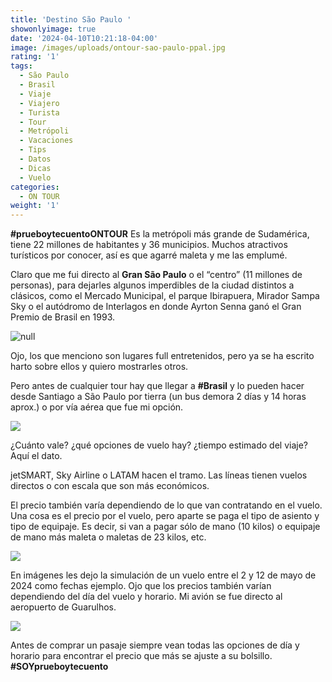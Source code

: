 ```yaml
---
title: 'Destino São Paulo '
showonlyimage: true
date: '2024-04-10T10:21:18-04:00'
image: /images/uploads/ontour-sao-paulo-ppal.jpg
rating: '1'
tags:
  - São Paulo
  - Brasil
  - Viaje
  - Viajero
  - Turista
  - Tour
  - Metrópoli
  - Vacaciones
  - Tips
  - Datos
  - Dicas
  - Vuelo
categories:
  - ON TOUR
weight: '1'
---
```

**\#prueboytecuentoONTOUR** Es la metrópoli más grande de Sudamérica, tiene 22 millones de habitantes y 36 municipios. Muchos atractivos turísticos por conocer, así es que agarré maleta y me las emplumé.

<!--more-->

Claro que me fui directo al **Gran São Paulo** o el “centro” (11 millones de personas), para dejarles algunos imperdibles de la ciudad distintos a clásicos, como el Mercado Municipal, el parque Ibirapuera, Mirador Sampa Sky o el autódromo de Interlagos en donde Ayrton Senna ganó el Gran Premio de Brasil en 1993. 

![null](/images/uploads/ontour-sao-paulo-ppal.jpg)

Ojo, los que menciono son lugares full entretenidos, pero ya se ha escrito harto sobre ellos y quiero mostrarles otros.

Pero antes de cualquier tour hay que llegar a **\#Brasil** y lo pueden hacer desde Santiago a São Paulo por tierra (un bus demora 2 días y 14 horas aprox.) o por vía aérea que fue mi opción.

![](/images/uploads/ontour-sao-paulo-vuelo-resumen.jpg)

¿Cuánto vale? ¿qué opciones de vuelo hay? ¿tiempo estimado del viaje? Aquí el dato.

jetSMART, Sky Airline o LATAM hacen el tramo. Las líneas tienen vuelos directos o con escala que son más económicos.

El precio también varía dependiendo de lo que van contratando en el vuelo. Una cosa es el precio por el vuelo, pero aparte se paga el tipo de asiento y tipo de equipaje. Es decir, si van a pagar sólo de mano (10 kilos) o equipaje de mano más maleta o maletas de 23 kilos, etc.

![](/images/uploads/ontour-sao-paulo-tipos-de-viaje.jpg)

En imágenes les dejo la simulación de un vuelo entre el 2 y 12 de mayo de 2024 como fechas ejemplo. 
Ojo que los precios también varían dependiendo del día del vuelo y horario. Mi avión se fue directo al aeropuerto de Guarulhos.

![](/images/uploads/ontour-sao-paulo-puente-y-precio-finalok.jpg)

Antes de comprar un pasaje siempre vean todas las opciones de día y horario para encontrar el precio que más se ajuste a su bolsillo. **\#SOYprueboytecuento**
